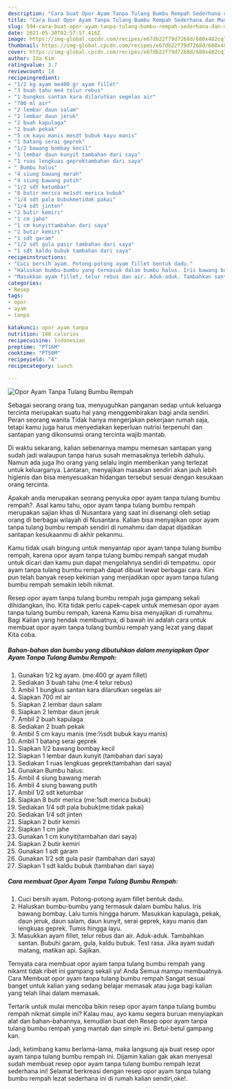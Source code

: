 ```yaml
---
description: "Cara buat Opor Ayam Tanpa Tulang Bumbu Rempah Sederhana dan Mudah Dibuat"
title: "Cara buat Opor Ayam Tanpa Tulang Bumbu Rempah Sederhana dan Mudah Dibuat"
slug: 594-cara-buat-opor-ayam-tanpa-tulang-bumbu-rempah-sederhana-dan-mudah-dibuat
date: 2021-05-30T02:57:57.416Z
image: https://img-global.cpcdn.com/recipes/e67db22f79d7268d/680x482cq70/opor-ayam-tanpa-tulang-bumbu-rempah-foto-resep-utama.jpg
thumbnail: https://img-global.cpcdn.com/recipes/e67db22f79d7268d/680x482cq70/opor-ayam-tanpa-tulang-bumbu-rempah-foto-resep-utama.jpg
cover: https://img-global.cpcdn.com/recipes/e67db22f79d7268d/680x482cq70/opor-ayam-tanpa-tulang-bumbu-rempah-foto-resep-utama.jpg
author: Ida Kim
ratingvalue: 3.7
reviewcount: 14
recipeingredient:
- "1/2 kg ayam me400 gr ayam fillet"
- "3 buah tahu me4 telur rebus"
- "1 bungkus santan kara dilarutkan segelas air"
- "700 ml air"
- "2 lembar daun salam"
- "2 lembar daun jeruk"
- "2 buah kapulaga"
- "2 buah pekak"
- "5 cm kayu manis mesdt bubuk kayu manis"
- "1 batang serai geprek"
- "1/2 bawang bombay kecil"
- "1 lembar daun kunyit tambahan dari saya"
- "1 ruas lengkuas geprektambahan dari saya"
- " Bumbu halus"
- "4 siung bawang merah"
- "4 siung bawang putih"
- "1/2 sdt ketumbar"
- "8 butir merica me1sdt merica bubuk"
- "1/4 sdt pala bubukmetidak pakai"
- "1/4 sdt jinten"
- "2 butir kemiri"
- "1 cm jahe"
- "1 cm kunyittambahan dari saya"
- "2 butir kemiri"
- "1 sdt garam"
- "1/2 sdt gula pasir tambahan dari saya"
- "1 sdt kaldu bubuk tambahan dari saya"
recipeinstructions:
- "Cuci bersih ayam. Potong-potong ayam fillet bentuk dadu."
- "Haluskan bumbu-bumbu yang termasuk dalam bumbu halus. Iris bawang bombay. Lalu tumis hingga harum. Masukkan kapulaga, pekak, daun jeruk, daun salam, daun kunyit, serai geprek, kayu manis dan lengkuas geprek. Tumis hingga layu."
- "Masukkan ayam fillet, telur rebus dan air. Aduk-aduk. Tambahkan santan. Bubuhi garam, gula, kaldu bubuk. Test rasa. Jika ayam sudah matang, matikan api. Sajikan."
categories:
- Resep
tags:
- opor
- ayam
- tanpa

katakunci: opor ayam tanpa 
nutrition: 148 calories
recipecuisine: Indonesian
preptime: "PT16M"
cooktime: "PT50M"
recipeyield: "4"
recipecategory: Lunch

---
```



![Opor Ayam Tanpa Tulang Bumbu Rempah](https://img-global.cpcdn.com/recipes/e67db22f79d7268d/680x482cq70/opor-ayam-tanpa-tulang-bumbu-rempah-foto-resep-utama.jpg)

Sebagai seorang orang tua, menyuguhkan panganan sedap untuk keluarga tercinta merupakan suatu hal yang menggembirakan bagi anda sendiri. Peran seorang  wanita Tidak hanya mengerjakan pekerjaan rumah saja, tetapi kamu juga harus menyediakan keperluan nutrisi terpenuhi dan santapan yang dikonsumsi orang tercinta wajib mantab.

Di waktu  sekarang, kalian sebenarnya mampu memesan santapan yang sudah jadi walaupun tanpa harus susah memasaknya terlebih dahulu. Namun ada juga lho orang yang selalu ingin memberikan yang terlezat untuk keluarganya. Lantaran, menyajikan masakan sendiri akan jauh lebih higienis dan bisa menyesuaikan hidangan tersebut sesuai dengan kesukaan orang tercinta. 



Apakah anda merupakan seorang penyuka opor ayam tanpa tulang bumbu rempah?. Asal kamu tahu, opor ayam tanpa tulang bumbu rempah merupakan sajian khas di Nusantara yang saat ini disenangi oleh setiap orang di berbagai wilayah di Nusantara. Kalian bisa menyajikan opor ayam tanpa tulang bumbu rempah sendiri di rumahmu dan dapat dijadikan santapan kesukaanmu di akhir pekanmu.

Kamu tidak usah bingung untuk menyantap opor ayam tanpa tulang bumbu rempah, karena opor ayam tanpa tulang bumbu rempah sangat mudah untuk dicari dan kamu pun dapat mengolahnya sendiri di tempatmu. opor ayam tanpa tulang bumbu rempah dapat dibuat lewat berbagai cara. Kini pun telah banyak resep kekinian yang menjadikan opor ayam tanpa tulang bumbu rempah semakin lebih nikmat.

Resep opor ayam tanpa tulang bumbu rempah juga gampang sekali dihidangkan, lho. Kita tidak perlu capek-capek untuk memesan opor ayam tanpa tulang bumbu rempah, karena Kamu bisa menyajikan di rumahmu. Bagi Kalian yang hendak membuatnya, di bawah ini adalah cara untuk membuat opor ayam tanpa tulang bumbu rempah yang lezat yang dapat Kita coba.

<!--inarticleads1-->

##### Bahan-bahan dan bumbu yang dibutuhkan dalam menyiapkan Opor Ayam Tanpa Tulang Bumbu Rempah:

1. Gunakan 1/2 kg ayam. (me:400 gr ayam fillet)
1. Sediakan 3 buah tahu (me:4 telur rebus)
1. Ambil 1 bungkus santan kara dilarutkan segelas air
1. Siapkan 700 ml air
1. Siapkan 2 lembar daun salam
1. Siapkan 2 lembar daun jeruk
1. Ambil 2 buah kapulaga
1. Sediakan 2 buah pekak
1. Ambil 5 cm kayu manis (me:½sdt bubuk kayu manis)
1. Ambil 1 batang serai geprek
1. Siapkan 1/2 bawang bombay kecil
1. Siapkan 1 lembar daun kunyit (tambahan dari saya)
1. Sediakan 1 ruas lengkuas geprek(tambahan dari saya)
1. Gunakan  Bumbu halus:
1. Ambil 4 siung bawang merah
1. Ambil 4 siung bawang putih
1. Ambil 1/2 sdt ketumbar
1. Siapkan 8 butir merica (me:1sdt merica bubuk)
1. Sediakan 1/4 sdt pala bubuk(me:tidak pakai)
1. Sediakan 1/4 sdt jinten
1. Siapkan 2 butir kemiri
1. Siapkan 1 cm jahe
1. Gunakan 1 cm kunyit(tambahan dari saya)
1. Siapkan 2 butir kemiri
1. Gunakan 1 sdt garam
1. Gunakan 1/2 sdt gula pasir (tambahan dari saya)
1. Siapkan 1 sdt kaldu bubuk (tambahan dari saya)




<!--inarticleads2-->

##### Cara membuat Opor Ayam Tanpa Tulang Bumbu Rempah:

1. Cuci bersih ayam. Potong-potong ayam fillet bentuk dadu.
1. Haluskan bumbu-bumbu yang termasuk dalam bumbu halus. Iris bawang bombay. Lalu tumis hingga harum. Masukkan kapulaga, pekak, daun jeruk, daun salam, daun kunyit, serai geprek, kayu manis dan lengkuas geprek. Tumis hingga layu.
1. Masukkan ayam fillet, telur rebus dan air. Aduk-aduk. Tambahkan santan. Bubuhi garam, gula, kaldu bubuk. Test rasa. Jika ayam sudah matang, matikan api. Sajikan.




Ternyata cara membuat opor ayam tanpa tulang bumbu rempah yang nikamt tidak ribet ini gampang sekali ya! Anda Semua mampu membuatnya. Cara Membuat opor ayam tanpa tulang bumbu rempah Sangat sesuai banget untuk kalian yang sedang belajar memasak atau juga bagi kalian yang telah lihai dalam memasak.

Tertarik untuk mulai mencoba bikin resep opor ayam tanpa tulang bumbu rempah nikmat simple ini? Kalau mau, ayo kamu segera buruan menyiapkan alat dan bahan-bahannya, kemudian buat deh Resep opor ayam tanpa tulang bumbu rempah yang mantab dan simple ini. Betul-betul gampang kan. 

Jadi, ketimbang kamu berlama-lama, maka langsung aja buat resep opor ayam tanpa tulang bumbu rempah ini. Dijamin kalian gak akan menyesal sudah membuat resep opor ayam tanpa tulang bumbu rempah lezat sederhana ini! Selamat berkreasi dengan resep opor ayam tanpa tulang bumbu rempah lezat sederhana ini di rumah kalian sendiri,oke!.

